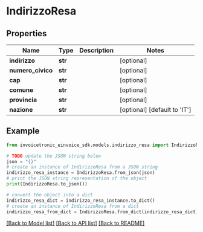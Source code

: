 # IndirizzoResa


## Properties

Name | Type | Description | Notes
------------ | ------------- | ------------- | -------------
**indirizzo** | **str** |  | [optional] 
**numero_civico** | **str** |  | [optional] 
**cap** | **str** |  | [optional] 
**comune** | **str** |  | [optional] 
**provincia** | **str** |  | [optional] 
**nazione** | **str** |  | [optional] [default to 'IT']

## Example

```python
from invoicetronic_einvoice_sdk.models.indirizzo_resa import IndirizzoResa

# TODO update the JSON string below
json = "{}"
# create an instance of IndirizzoResa from a JSON string
indirizzo_resa_instance = IndirizzoResa.from_json(json)
# print the JSON string representation of the object
print(IndirizzoResa.to_json())

# convert the object into a dict
indirizzo_resa_dict = indirizzo_resa_instance.to_dict()
# create an instance of IndirizzoResa from a dict
indirizzo_resa_from_dict = IndirizzoResa.from_dict(indirizzo_resa_dict)
```
[[Back to Model list]](../README.md#documentation-for-models) [[Back to API list]](../README.md#documentation-for-api-endpoints) [[Back to README]](../README.md)


